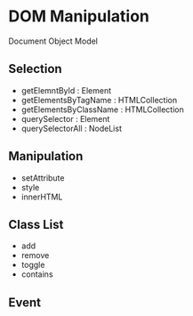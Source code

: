 # DOM Manipulation
Document Object Model

## Selection
- getElemntById             : Element
- getElementsByTagName      : HTMLCollection
- getElementsByClassName    : HTMLCollection
- querySelector             : Element
- querySelectorAll          : NodeList

## Manipulation
- setAttribute
- style
- innerHTML

## Class List
- add
- remove
- toggle
- contains
## Event